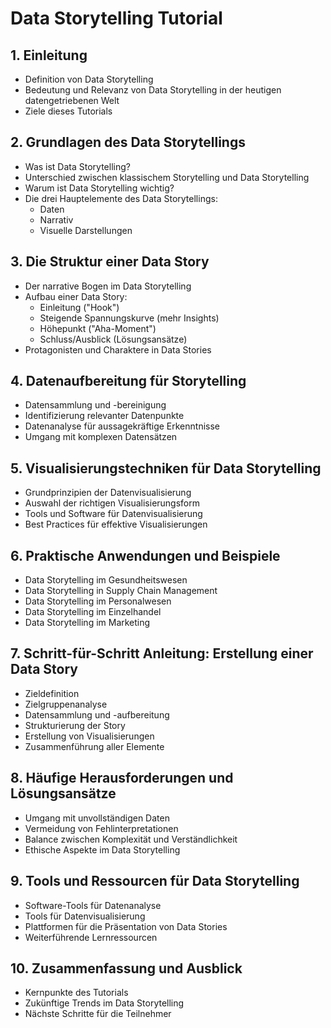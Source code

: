 # Data Storytelling Tutorial

## 1. Einleitung
- Definition von Data Storytelling
- Bedeutung und Relevanz von Data Storytelling in der heutigen datengetriebenen Welt
- Ziele dieses Tutorials

## 2. Grundlagen des Data Storytellings
- Was ist Data Storytelling?
- Unterschied zwischen klassischem Storytelling und Data Storytelling
- Warum ist Data Storytelling wichtig?
- Die drei Hauptelemente des Data Storytellings:
  - Daten
  - Narrativ
  - Visuelle Darstellungen

## 3. Die Struktur einer Data Story
- Der narrative Bogen im Data Storytelling
- Aufbau einer Data Story:
  - Einleitung ("Hook")
  - Steigende Spannungskurve (mehr Insights)
  - Höhepunkt ("Aha-Moment")
  - Schluss/Ausblick (Lösungsansätze)
- Protagonisten und Charaktere in Data Stories

## 4. Datenaufbereitung für Storytelling
- Datensammlung und -bereinigung
- Identifizierung relevanter Datenpunkte
- Datenanalyse für aussagekräftige Erkenntnisse
- Umgang mit komplexen Datensätzen

## 5. Visualisierungstechniken für Data Storytelling
- Grundprinzipien der Datenvisualisierung
- Auswahl der richtigen Visualisierungsform
- Tools und Software für Datenvisualisierung
- Best Practices für effektive Visualisierungen

## 6. Praktische Anwendungen und Beispiele
- Data Storytelling im Gesundheitswesen
- Data Storytelling in Supply Chain Management
- Data Storytelling im Personalwesen
- Data Storytelling im Einzelhandel
- Data Storytelling im Marketing

## 7. Schritt-für-Schritt Anleitung: Erstellung einer Data Story
- Zieldefinition
- Zielgruppenanalyse
- Datensammlung und -aufbereitung
- Strukturierung der Story
- Erstellung von Visualisierungen
- Zusammenführung aller Elemente

## 8. Häufige Herausforderungen und Lösungsansätze
- Umgang mit unvollständigen Daten
- Vermeidung von Fehlinterpretationen
- Balance zwischen Komplexität und Verständlichkeit
- Ethische Aspekte im Data Storytelling

## 9. Tools und Ressourcen für Data Storytelling
- Software-Tools für Datenanalyse
- Tools für Datenvisualisierung
- Plattformen für die Präsentation von Data Stories
- Weiterführende Lernressourcen

## 10. Zusammenfassung und Ausblick
- Kernpunkte des Tutorials
- Zukünftige Trends im Data Storytelling
- Nächste Schritte für die Teilnehmer
